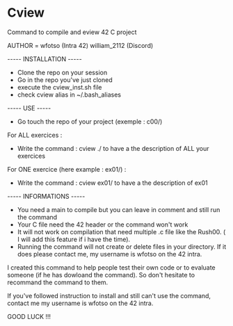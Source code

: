 # Cview

Command to compile and eview 42 C project

AUTHOR = wfotso (Intra 42) william_2112 (Discord)

----- INSTALLATION -----

- Clone the repo on your session
- Go in the repo you've just cloned
- execute the cview_inst.sh file
- check cview alias in ~/.bash_aliases


----- USE -----

- Go touch the repo of your project (exemple : c00/)

For ALL exercices :
- Write the command : cview ./ to have a the description of ALL your exercices

For ONE exercice (here example : ex01/) :
- Write the command : cview ex01/ to have a the description of ex01

----- INFORMATIONS -----

- You need a main to compile but you can leave in comment and still run the command
- Your C file need the 42 header or the command won't work
- It will not work on compilation that need multiple .c file like the Rush00. ( I will add this feature if i have the time).
- Running the command will not create or delete files in your directory. If it does please contact me, my username is wfotso on the 42 intra.
 
I created this command to help people test their own code or to evaluate someone (if he has dowloand the command). So don't hesitate to recommand the command to them.

If you've followed instruction to install and still can't use the command, contact me my username is wfotso on the 42 intra. 
 
 GOOD LUCK !!!
